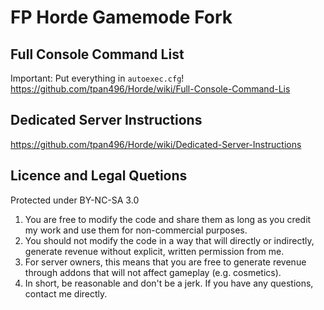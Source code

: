 # FP Horde Gamemode Fork

## Full Console Command List
Important: Put everything in `autoexec.cfg`!<br/>
https://github.com/tpan496/Horde/wiki/Full-Console-Command-Lis

## Dedicated Server Instructions
https://github.com/tpan496/Horde/wiki/Dedicated-Server-Instructions

## Licence and Legal Quetions
Protected under BY-NC-SA 3.0
1. You are free to modify the code and share them as long as you credit my work and use them for non-commercial purposes.
2. You should not modify the code in a way that will directly or indirectly, generate revenue without explicit, written permission from me.
3. For server owners, this means that you are free to generate revenue through addons that will not affect gameplay (e.g. cosmetics).
4. In short, be reasonable and don't be a jerk. If you have any questions, contact me directly.

